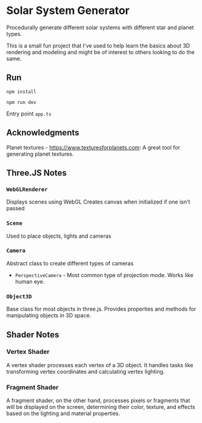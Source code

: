 # Solar System Generator

Procedurally generate different solar systems with different star and planet types.

This is a small fun project that I've used to help learn the basics about 3D rendering and modeling and might be of interest to others looking to do the same.

## Run

```npm install```

```npm run dev```

Entry point `app.ts`

## Acknowledgments
Planet textures - https://www.texturesforplanets.com: A great tool for generating planet textures.

## Three.JS Notes

### `WebGLRenderer`
Displays scenes using WebGL
Creates canvas when initialized if one isn't passed

### `Scene`
Used to place objects, lights and cameras

### `Camera`
Abstract class to create different types of cameras

- `PerspectiveCamera` - Most common type of projection mode. Works like human eye.

### `Object3D`
Base class for most objects in three.js. Provides properties and methods for manipulating objects in 3D space.


## Shader Notes

### Vertex Shader
A vertex shader processes each vertex of a 3D object. It handles tasks like transforming vertex coordinates and calculating vertex lighting.

### Fragment Shader
A fragment shader, on the other hand, processes pixels or fragments that will be displayed on the screen, determining their color, texture, and effects based on the lighting and material properties.